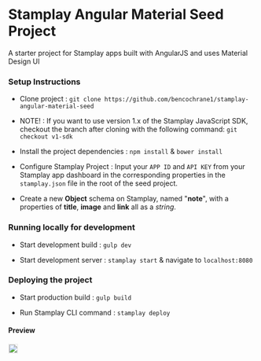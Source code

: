 # Stamplay Angular Material Seed Project
A starter project for Stamplay apps built with AngularJS and uses Material Design UI

### Setup Instructions

- Clone project : `git clone https://github.com/bencochrane1/stamplay-angular-material-seed`

- NOTE! : If you want to use version 1.x of the Stamplay JavaScript SDK, checkout the branch after cloning with the following command:
	`git checkout v1-sdk`

- Install the project dependencies : `npm install` & `bower install`

- Configure Stamplay Project : Input your `APP ID` and `API KEY` from your Stamplay app dashboard in the corresponding properties in the `stamplay.json` file in the root of the seed project.

- Create a new **Object** schema on Stamplay, named "**note**", with a properties of **title**, **image** and **link** all as a *string*.


### Running locally for development

- Start development build : `gulp dev`

- Start development server : `stamplay start` & navigate to `localhost:8080`

### Deploying the project

- Start production build : `gulp build`

- Run Stamplay CLI command : `stamplay deploy`


#### Preview
<img src="https://preview.ibb.co/e3KnVa/screencapture_localhost_8080_1489051232103.png" style="border:2px solid #eee;"/>
